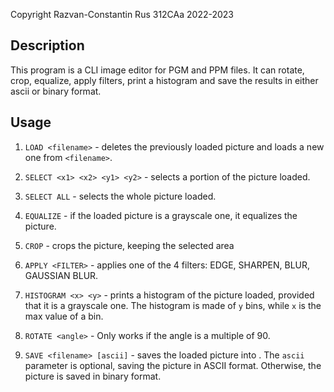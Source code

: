 Copyright Razvan-Constantin Rus 312CAa 2022-2023

## Description
This program is a CLI image editor for PGM and PPM files. It can rotate, crop,
equalize, apply filters, print a histogram and save the results in
either ascii or binary format.

## Usage

1. `LOAD <filename>` - deletes the previously loaded picture and loads a
new one from `<filename>`.

2. `SELECT <x1> <x2> <y1> <y2>` - selects a portion of the picture loaded.

3. `SELECT ALL` - selects the whole picture loaded.

4. `EQUALIZE` - if the loaded picture is a grayscale one, it equalizes the picture.

5. `CROP` - crops the picture, keeping the selected area

6. `APPLY <FILTER>` - applies one of the 4 filters: EDGE, SHARPEN, BLUR,
GAUSSIAN BLUR.

7. `HISTOGRAM <x> <y>` - prints a histogram of the picture loaded, provided
that it is a grayscale one. The histogram is made of `y` bins, while `x` is
the max value of a bin.

8. `ROTATE <angle>` - Only works if the angle is a multiple of 90.

9. `SAVE <filename> [ascii]` - saves the loaded picture into <filename>. The
`ascii` parameter is optional, saving the picture in ASCII format. Otherwise,
the picture is saved in binary format.


